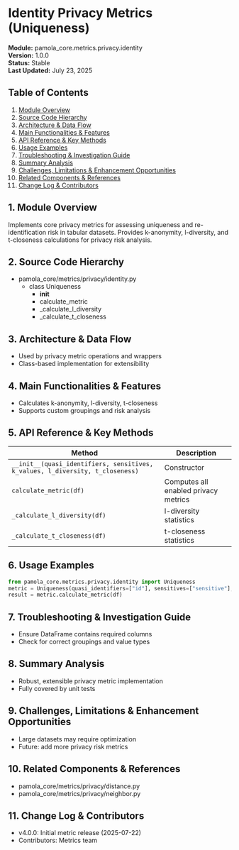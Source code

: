 # Identity Privacy Metrics (Uniqueness)
**Module:** pamola_core.metrics.privacy.identity  
**Version:** 1.0.0  
**Status:** Stable  
**Last Updated:** July 23, 2025

## Table of Contents
1. [Module Overview](#1-module-overview)
2. [Source Code Hierarchy](#2-source-code-hierarchy)
3. [Architecture & Data Flow](#3-architecture--data-flow)
4. [Main Functionalities & Features](#4-main-functionalities--features)
5. [API Reference & Key Methods](#5-api-reference--key-methods)
6. [Usage Examples](#6-usage-examples)
7. [Troubleshooting & Investigation Guide](#7-troubleshooting--investigation-guide)
8. [Summary Analysis](#8-summary-analysis)
9. [Challenges, Limitations & Enhancement Opportunities](#9-challenges-limitations--enhancement-opportunities)
10. [Related Components & References](#10-related-components--references)
11. [Change Log & Contributors](#11-change-log--contributors)

## 1. Module Overview
Implements core privacy metrics for assessing uniqueness and re-identification risk in tabular datasets. Provides k-anonymity, l-diversity, and t-closeness calculations for privacy risk analysis.

## 2. Source Code Hierarchy
- pamola_core/metrics/privacy/identity.py
  - class Uniqueness
    - __init__
    - calculate_metric
    - _calculate_l_diversity
    - _calculate_t_closeness

## 3. Architecture & Data Flow
- Used by privacy metric operations and wrappers
- Class-based implementation for extensibility

## 4. Main Functionalities & Features
- Calculates k-anonymity, l-diversity, t-closeness
- Supports custom groupings and risk analysis

## 5. API Reference & Key Methods
| Method | Description |
|--------|-------------|
| `__init__(quasi_identifiers, sensitives, k_values, l_diversity, t_closeness)` | Constructor |
| `calculate_metric(df)` | Computes all enabled privacy metrics |
| `_calculate_l_diversity(df)` | l-diversity statistics |
| `_calculate_t_closeness(df)` | t-closeness statistics |

## 6. Usage Examples
```python
from pamola_core.metrics.privacy.identity import Uniqueness
metric = Uniqueness(quasi_identifiers=["id"], sensitives=["sensitive"], k_values=[2, 5, 10])
result = metric.calculate_metric(df)
```

## 7. Troubleshooting & Investigation Guide
- Ensure DataFrame contains required columns
- Check for correct groupings and value types

## 8. Summary Analysis
- Robust, extensible privacy metric implementation
- Fully covered by unit tests

## 9. Challenges, Limitations & Enhancement Opportunities
- Large datasets may require optimization
- Future: add more privacy risk metrics

## 10. Related Components & References
- pamola_core/metrics/privacy/distance.py
- pamola_core/metrics/privacy/neighbor.py

## 11. Change Log & Contributors
- v4.0.0: Initial metric release (2025-07-22)
- Contributors: Metrics team
